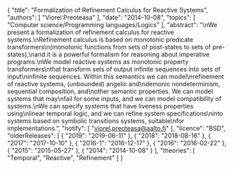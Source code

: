 {
    "title": "Formalization of Refinement Calculus for Reactive Systems",
    "authors": [
        "Viorel Preoteasa"
    ],
    "date": "2014-10-08",
    "topics": [
        "Computer science/Programming languages/Logics"
    ],
    "abstract": "\nWe present a formalization of refinement calculus for reactive systems.\nRefinement calculus is based on monotonic predicate transformers\n(monotonic functions from sets of post-states to sets of pre-states),\nand it is a powerful formalism for reasoning about imperative programs.\nWe model reactive systems as monotonic property transformers\nthat transform sets of output infinite sequences into sets of input\ninfinite sequences. Within this semantics we can model\nrefinement of reactive systems, (unbounded) angelic and\ndemonic nondeterminism, sequential composition, and\nother semantic properties. We can model systems that may\nfail for some inputs, and we can model compatibility of systems.\nWe can specify systems that have liveness properties using\nlinear temporal logic, and we can refine system specifications\ninto systems based on symbolic transitions systems, suitable\nfor implementations.",
    "notify": [
        "viorel.preoteasa@aalto.fi"
    ],
    "licence": "BSD",
    "olderReleases": [
        {
            "2019": "2019-06-11"
        },
        {
            "2018": "2018-08-16"
        },
        {
            "2017": "2017-10-10"
        },
        {
            "2016-1": "2016-12-17"
        },
        {
            "2016": "2016-02-22"
        },
        {
            "2015": "2015-05-27"
        },
        {
            "2014": "2014-10-08"
        }
    ],
    "theories": [
        "Temporal",
        "Reactive",
        "Refinement"
    ]
}